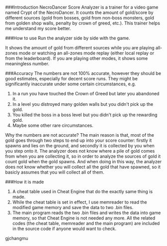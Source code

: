 ###Introduction
NecroDancer Score Analyzer is a trainer for a video game named Crypt of the NecroDancer. It counts the amount of gold/score by different sources (gold from bosses, gold from non-boss monsters, gold from golden shop walls, penalty by crown of greed, etc.). This trainer helps me understand my score better.

###How to use
Run the analyzer side by side with the game. 

It shows the amount of gold from different sources while you are playing all-zones mode or watching an all-zones mode replay (either local replay or from the leaderboard). If you are playing other modes, it shows some meaningless number.

###Accuracy
The numbers are not 100% accurate, however they should be good estimates, especially for decent score runs. They might be significantly inaccurate under some certain circumstances, e.g.

1. In a run you have touched the Crown of Greed but later you abandoned it.
2. In a level you distroyed many golden walls but you didn't pick up the gold.
3. You killed the boss in a boss level but you didn't pick up the rewarding gold.
4. Maybe some other rare circumstances.

Why the numbers are not accurate? The main reason is that, most of the gold goes through two steps to end up into your score counter: firstly it spawns and lies on the ground, and secondly it is collected by you when you step onto it. The analyzer does not know where a pile of gold comes from when you are collecting it, so in order to analyze the sources of gold it count gold when the gold spawns. And when doing in this way, the analyzer does not know whether you will collect all the gold that have spawned, so it basicly assumes that you will collect all of them. 

###How it is made
1. A cheat table used in Cheat Engine that do the exactly same thing is made.
2. While the cheat table is set in effect, I use memreader to read the modified game memory and save the data to two .bin files.
3. The main program reads the two .bin files and writes the data into game memory, so that Cheat Engine is not needed any more.
All the related codes (the cheat table, memreader and the main program) are included in the source code if anyone would want to check.

gjchangmu